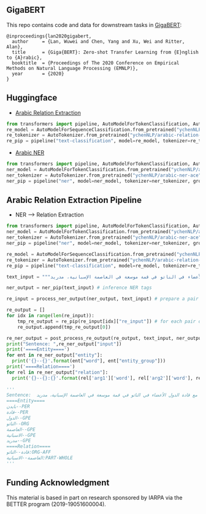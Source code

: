 ## GigaBERT
This repo contains code and data for downstream tasks in [GigaBERT](https://arxiv.org/pdf/2004.14519.pdf):

	@inproceedings{lan2020gigabert,
	  author     = {Lan, Wuwei and Chen, Yang and Xu, Wei and Ritter, Alan},
  	  title      = {Giga{BERT}: Zero-shot Transfer Learning from {E}nglish to {A}rabic},
  	  booktitle  = {Proceedings of The 2020 Conference on Empirical Methods on Natural Language Processing (EMNLP)},
  	  year       = {2020}
  	} 

## Huggingface
- [Arabic Relation Extraction](https://huggingface.co/ychenNLP/arabic-relation-extraction)
```python
from transformers import pipeline, AutoModelForTokenClassification, AutoTokenizer, AutoModelForSequenceClassification
re_model = AutoModelForSequenceClassification.from_pretrained("ychenNLP/arabic-relation-extraction")
re_tokenizer = AutoTokenizer.from_pretrained("ychenNLP/arabic-relation-extraction")
re_pip = pipeline("text-classification", model=re_model, tokenizer=re_tokenizer)
```
- [Arabic NER](https://huggingface.co/ychenNLP/arabic-ner-ace)
```python
from transformers import pipeline, AutoModelForTokenClassification, AutoTokenizer, AutoModelForSequenceClassification
ner_model = AutoModelForTokenClassification.from_pretrained("ychenNLP/arabic-ner-ace")
ner_tokenizer = AutoTokenizer.from_pretrained("ychenNLP/arabic-ner-ace")
ner_pip = pipeline("ner", model=ner_model, tokenizer=ner_tokenizer, grouped_entities=True)
```
## Arabic Relation Extraction Pipeline
- NER --> Relation Extraction

```python
from transformers import pipeline, AutoModelForTokenClassification, AutoTokenizer, AutoModelForSequenceClassification
ner_model = AutoModelForTokenClassification.from_pretrained("ychenNLP/arabic-ner-ace")
ner_tokenizer = AutoTokenizer.from_pretrained("ychenNLP/arabic-ner-ace")
ner_pip = pipeline("ner", model=ner_model, tokenizer=ner_tokenizer, grouped_entities=True)

re_model = AutoModelForSequenceClassification.from_pretrained("ychenNLP/arabic-relation-extraction")
re_tokenizer = AutoTokenizer.from_pretrained("ychenNLP/arabic-relation-extraction")
re_pip = pipeline("text-classification", model=re_model, tokenizer=re_tokenizer)

text_input = """ويتزامن ذلك مع اجتماع بايدن مع قادة الدول الأعضاء في الناتو في قمة موسعة في العاصمة الإسبانية، مدريد."""

ner_output = ner_pip(text_input) # inference NER tags

re_input = process_ner_output(ner_output, text_input) # prepare a pair of entity and predict relation type

re_output = []
for idx in range(len(re_input)):
    tmp_re_output = re_pip(re_input[idx]["re_input"]) # for each pair of entity, predict relation
    re_output.append(tmp_re_output[0])

re_ner_output = post_process_re_output(re_output, text_input, ner_output) # post process NER and relation predictions
print("Sentence: ",re_ner_output["input"])
print('====Entity====')
for ent in re_ner_output["entity"]:
  print('{}--{}'.format(ent["word"], ent["entity_group"]))
print('====Relation====')
for rel in re_ner_output["relation"]:
  print('{}--{}:{}'.format(rel['arg1']['word'], rel['arg2']['word'], rel['relation_type']['label']))
  
'''
Sentence:  ويتزامن ذلك مع اجتماع بايدن مع قادة الدول الأعضاء في الناتو في قمة موسعة في العاصمة الإسبانية، مدريد.
====Entity====
بايدن--PER
قادة--PER
الدول--GPE
الناتو--ORG
العاصمة--GPE
الاسبانية--GPE
مدريد--GPE
====Relation====
قادة--الناتو:ORG-AFF
العاصمة--الاسبانية:PART-WHOLE
'''
```

## Funding Acknowledgment
This material is based in part on research sponsored by IARPA via the BETTER program (2019-19051600004).
